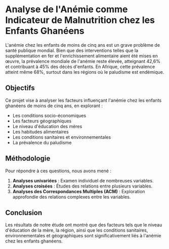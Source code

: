 # Analyse de l'Anémie comme Indicateur de Malnutrition chez les Enfants Ghanéens

L'anémie chez les enfants de moins de cinq ans est un grave problème de santé publique mondial. Bien que des interventions telles que la supplémentation en fer et l'enrichissement alimentaire aient été mises en œuvre, la prévalence mondiale de l'anémie reste élevée, atteignant 42,6% et contribuant à 45% des décès d'enfants. En Afrique, cette prévalence atteint même 68%, surtout dans les régions où le paludisme est endémique.

## Objectifs

Ce projet vise à analyser les facteurs influençant l'anémie chez les enfants ghanéens de moins de cinq ans, en explorant :

- Les conditions socio-économiques
- Les facteurs géographiques
- Le niveau d'éducation des mères
- Les habitudes alimentaires
- Les conditions sanitaires et environnementales
- La prévalence du paludisme

## Méthodologie

Pour répondre à ces questions, nous avons mené :

1. **Analyses univariées** : Examen individuel de nombreuses variables.
2. **Analyses croisées** : Études des relations entre plusieurs variables.
3. **Analyses des Correspondances Multiples (ACM)** : Exploration approfondie des relations complexes entre les variables.

## Conclusion

Les résultats de notre étude ont montré que des facteurs tels que le niveau d'éducation de la mère, la région, ainsi que les conditions sanitaires, environnementales et géographiques sont significativement liés à l'anémie chez les enfants ghanéens. 

